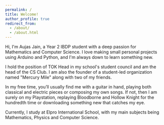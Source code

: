 ```yaml
---
permalink: /
title: Welcome!
author_profile: true
redirect_from: 
  - /about/
  - /about.html
---
```


Hi, I'm Aujas Jain, a Year 2 IBDP student with a deep passion for Mathematics and Computer Science. I love making small personal projects using Arduino and Python, and I'm always down to learn something new.

I hold the position of  TOK Head in my school's student council and am the head of the CS Club. I am also the founder of a student-led organization named "Mercury Mile" along with two of my friends.

In my free time, you’ll usually find me with a guitar in hand, playing both classical and electric pieces or composing my own songs. If not, then I am surely on my Playstation, replaying Bloodborne and Hollow Knight for the hundredth time or downloading something new that catches my eye.

Currently, I study at Elpro International School, with my main subjects being Mathematics, Physics and Computer Science.
